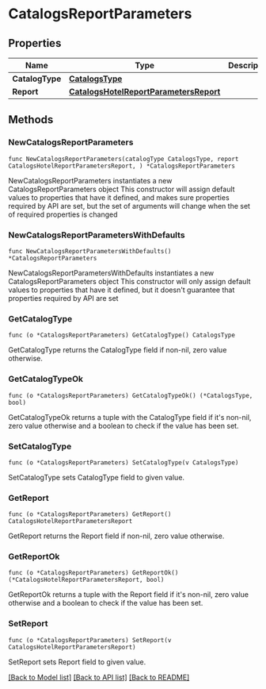 # CatalogsReportParameters

## Properties

Name | Type | Description | Notes
------------ | ------------- | ------------- | -------------
**CatalogType** | [**CatalogsType**](CatalogsType.md) |  | 
**Report** | [**CatalogsHotelReportParametersReport**](CatalogsHotelReportParametersReport.md) |  | 

## Methods

### NewCatalogsReportParameters

`func NewCatalogsReportParameters(catalogType CatalogsType, report CatalogsHotelReportParametersReport, ) *CatalogsReportParameters`

NewCatalogsReportParameters instantiates a new CatalogsReportParameters object
This constructor will assign default values to properties that have it defined,
and makes sure properties required by API are set, but the set of arguments
will change when the set of required properties is changed

### NewCatalogsReportParametersWithDefaults

`func NewCatalogsReportParametersWithDefaults() *CatalogsReportParameters`

NewCatalogsReportParametersWithDefaults instantiates a new CatalogsReportParameters object
This constructor will only assign default values to properties that have it defined,
but it doesn't guarantee that properties required by API are set

### GetCatalogType

`func (o *CatalogsReportParameters) GetCatalogType() CatalogsType`

GetCatalogType returns the CatalogType field if non-nil, zero value otherwise.

### GetCatalogTypeOk

`func (o *CatalogsReportParameters) GetCatalogTypeOk() (*CatalogsType, bool)`

GetCatalogTypeOk returns a tuple with the CatalogType field if it's non-nil, zero value otherwise
and a boolean to check if the value has been set.

### SetCatalogType

`func (o *CatalogsReportParameters) SetCatalogType(v CatalogsType)`

SetCatalogType sets CatalogType field to given value.


### GetReport

`func (o *CatalogsReportParameters) GetReport() CatalogsHotelReportParametersReport`

GetReport returns the Report field if non-nil, zero value otherwise.

### GetReportOk

`func (o *CatalogsReportParameters) GetReportOk() (*CatalogsHotelReportParametersReport, bool)`

GetReportOk returns a tuple with the Report field if it's non-nil, zero value otherwise
and a boolean to check if the value has been set.

### SetReport

`func (o *CatalogsReportParameters) SetReport(v CatalogsHotelReportParametersReport)`

SetReport sets Report field to given value.



[[Back to Model list]](../README.md#documentation-for-models) [[Back to API list]](../README.md#documentation-for-api-endpoints) [[Back to README]](../README.md)


